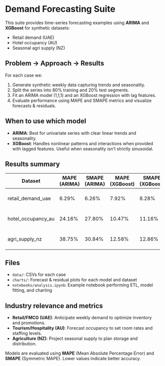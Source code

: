 # Demand Forecasting Suite

This suite provides time-series forecasting examples using **ARIMA** and **XGBoost** for synthetic datasets:
- Retail demand (UAE)
- Hotel occupancy (AU)
- Seasonal agri supply (NZ)

## Problem → Approach → Results
For each case we:
1. Generate synthetic weekly data capturing trends and seasonality.
2. Split the series into 80% training and 20% test segments.
3. Fit an ARIMA model (1,1,1) and an XGBoost regression with lag features.
4. Evaluate performance using MAPE and SMAPE metrics and visualize forecasts & residuals.

## When to use which model
- **ARIMA**: Best for univariate series with clear linear trends and seasonality.
- **XGBoost**: Handles nonlinear patterns and interactions when provided with lagged features. Useful when seasonality isn’t strictly sinusoidal.

## Results summary
| Dataset | MAPE (ARIMA) | SMAPE (ARIMA) | MAPE (XGBoost) | SMAPE (XGBoost) | Notes |
|--------|--------------|---------------|---------------|-----------------|------|
| retail_demand_uae | 6.29% | 6.26% | 7.92% | 8.28% | synthetic weekly series |
| hotel_occupancy_au | 24.16% | 27.80% | 10.47% | 11.16% | synthetic weekly series |
| agri_supply_nz | 38.75% | 30.84% | 12.58% | 12.86% | synthetic weekly series |

## Files
- `data/`: CSVs for each case
- `charts/`: Forecast & residual plots for each model and dataset
- `notebooks/analysis.ipynb`: Example notebook performing ETL, model fitting, and charting

## Industry relevance and metrics
- **Retail/FMCG (UAE)**: Anticipate weekly demand to optimize inventory and promotions.
- **Tourism/Hospitality (AU)**: Forecast occupancy to set room rates and staffing levels.
- **Agriculture (NZ)**: Project seasonal supply to plan storage and distribution.

Models are evaluated using **MAPE** (Mean Absolute Percentage Error) and **SMAPE** (Symmetric MAPE). Lower values indicate better accuracy.
